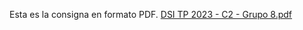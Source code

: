 
Esta es la consigna en formato PDF.
[DSI TP 2023 - C2 - Grupo 8.pdf](https://github.com/user-attachments/files/17805206/DSI.TP.2023.-.C2.-.Grupo.8.pdf)
